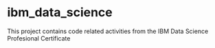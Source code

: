 # ibm_data_science

This project contains code related activities from the IBM Data Science Profesional Certificate
